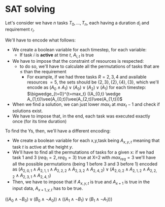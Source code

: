 # SAT solving

Let's consider we have $n$ tasks $T_0,...,T_n$, each having a duration $d_i$ and requirement $r_i$.

We'll have to encode what follows: 

- We create a boolean variable for each timestep, for each variable:
  - If task $i$ is **active** at time $t$, $A_{i,t}$ is true
- We have to impose that the constraint of resources is respected:
  - to do so, we'll have to calculate all the permutations of tasks that are $\le$ than the requirement
    - For example, if we had three tasks $R={2,3,4}$ and available resources $=5$, the sets should be $\{2,3\},\{2\},\{4\}, \{3\}$, which we'll encode as $(A_0 \wedge A_1)\vee(A_0)\vee(A_2)\vee(A_1)$ for each timestep: $\bigwedge_{t=0}^{t=max_t} ((A_{0,t} \wedge A_{1,t})\vee(A_{0,t})\vee(A_{2,t})\vee(A_{1,t}))$
- When we find a solution, we can just lower $max_t$ at $max_t-1$ and check if solutions exist.
- We have to impose that, in the end, each task was executed exactly once (for its time duration)



To find the Ys, then, we'll have a different encoding:

- We create a boolean variable for each x,y,task being $A_{x,y,t}$ meaning that task $t$ is active at the height $y$. 
- We'll have to find all the permutations of tasks for a given x: if we had task 1 and 3 ($req_1=2, req_3=3$) true at X=2 with $max_{req}=3$ we'll have all the possible permutations (being 1 before 3 and 3 before 1) encoded as $(A_{2,0,1}\wedge A_{2,1,1} \wedge A_{2,2,2}\wedge A_{2,3,2}\wedge A_{2,4,2}) \vee (A_{2,0,2}\wedge A_{2,1,2} \wedge A_{2,2,2}\wedge A_{2,3,1}\wedge A_{2,4,1})$
- Then, we have to impose that if $A_{x,y,t}$ is true and $A_{x+1}$ is true in the input data, $A_{x+1,y,t}$ has to be true.







$((A_0 \wedge \neg B_0) \vee (B_0 \wedge \neg A_0)) \wedge ((A_1 \wedge \neg B_1)\vee (B_1 \wedge \neg A_1)))$


